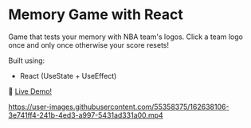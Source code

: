 # Memory Game with React

Game that tests your memory with NBA team's logos. Click a team logo once and only once otherwise your score resets!

Built using:
- React (UseState + UseEffect)

:rocket: [ Live Demo!](https://traneric89.github.io/Memory-Game/)


https://user-images.githubusercontent.com/55358375/162638106-3e741ff4-241b-4ed3-a997-5431ad331a00.mp4

